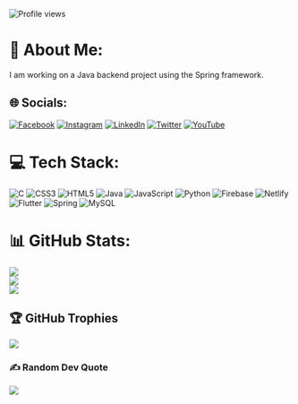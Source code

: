 ![Profile views](https://gpvc.arturio.dev/dhunu)

# 💫 About Me:
I am working on a Java backend project using the Spring framework.<br>


## 🌐 Socials:
[![Facebook](https://img.shields.io/badge/Facebook-%231877F2.svg?logo=Facebook&logoColor=white)](https://facebook.com/angel.saikia.140/) [![Instagram](https://img.shields.io/badge/Instagram-%23E4405F.svg?logo=Instagram&logoColor=white)](https://instagram.com/saikiaangel_/) [![LinkedIn](https://img.shields.io/badge/LinkedIn-%230077B5.svg?logo=linkedin&logoColor=white)](https://linkedin.com/in/angel-saikia/) [![Twitter](https://img.shields.io/badge/Twitter-%231DA1F2.svg?logo=Twitter&logoColor=white)](https://twitter.com/AngelSaikia1) [![YouTube](https://img.shields.io/badge/YouTube-%23FF0000.svg?logo=YouTube&logoColor=white)](https://youtube.com/c/UCb-X45E2VQk6D55xtgc2i4Q) 

# 💻 Tech Stack:
![C](https://img.shields.io/badge/c-%2300599C.svg?style=for-the-badge&logo=c&logoColor=white) ![CSS3](https://img.shields.io/badge/css3-%231572B6.svg?style=for-the-badge&logo=css3&logoColor=white) ![HTML5](https://img.shields.io/badge/html5-%23E34F26.svg?style=for-the-badge&logo=html5&logoColor=white) ![Java](https://img.shields.io/badge/java-%23ED8B00.svg?style=for-the-badge&logo=java&logoColor=white) ![JavaScript](https://img.shields.io/badge/javascript-%23323330.svg?style=for-the-badge&logo=javascript&logoColor=%23F7DF1E) ![Python](https://img.shields.io/badge/python-3670A0?style=for-the-badge&logo=python&logoColor=ffdd54) ![Firebase](https://img.shields.io/badge/firebase-%23039BE5.svg?style=for-the-badge&logo=firebase) ![Netlify](https://img.shields.io/badge/netlify-%23000000.svg?style=for-the-badge&logo=netlify&logoColor=#00C7B7) ![Flutter](https://img.shields.io/badge/Flutter-%2302569B.svg?style=for-the-badge&logo=Flutter&logoColor=white) ![Spring](https://img.shields.io/badge/spring-%236DB33F.svg?style=for-the-badge&logo=spring&logoColor=white) ![MySQL](https://img.shields.io/badge/mysql-%2300f.svg?style=for-the-badge&logo=mysql&logoColor=white)
# 📊 GitHub Stats:
![](https://github-readme-stats.vercel.app/api?username=dhunu&theme=dark&hide_border=false&include_all_commits=true&count_private=true)<br/>
![](https://github-readme-streak-stats.herokuapp.com/?user=dhunu&theme=dark&hide_border=false)<br/>
![](https://github-readme-stats.vercel.app/api/top-langs/?username=dhunu&theme=dark&hide_border=false&include_all_commits=true&count_private=true&layout=compact)

## 🏆 GitHub Trophies
![](https://github-profile-trophy.vercel.app/?username=dhunu&theme=radical&no-frame=false&no-bg=false&margin-w=4)

### ✍️ Random Dev Quote
![](https://quotes-github-readme.vercel.app/api?type=horizontal&theme=radical)

